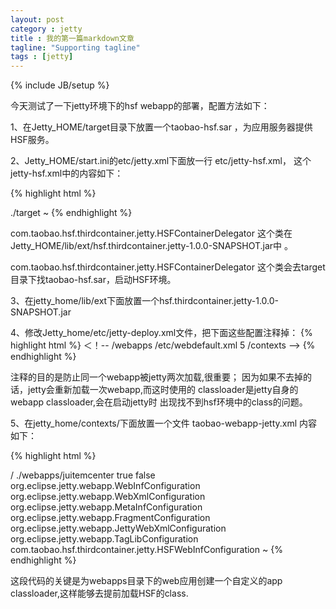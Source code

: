 ```yaml
---
layout: post
category : jetty
title : 我的第一篇markdown文章
tagline: "Supporting tagline"
tags : [jetty]
---
```

{% include JB/setup %}


今天测试了一下jetty环境下的hsf webapp的部署，配置方法如下： 

1、在Jetty_HOME/target目录下放置一个taobao-hsf.sar
，为应用服务器提供HSF服务。

2、Jetty_HOME/start.ini的etc/jetty.xml下面放一行
etc/jetty-hsf.xml，
这个jetty-hsf.xml中的内容如下： 

{% highlight html %}

<?xml version="1.0"?>
<!DOCTYPE Configure PUBLIC "-//Jetty//Configure//EN" "http://www.eclipse.org/jetty/configure.dtd">

<Configure id="Server" class="org.eclipse.jetty.server.Server">
        <Call name="addBean">
                <Arg>
                        <New class="com.taobao.hsf.thirdcontainer.jetty.HSFContainerDelegator">
                                <Arg>./target</Arg>
                        </New>
                </Arg>
        </Call>
</Configure>
~               
{% endhighlight %}
   

com.taobao.hsf.thirdcontainer.jetty.HSFContainerDelegator
这个类在Jetty_HOME/lib/ext/hsf.thirdcontainer.jetty-1.0.0-SNAPSHOT.jar中 。

com.taobao.hsf.thirdcontainer.jetty.HSFContainerDelegator
这个类会去target目录下找taobao-hsf.sar，启动HSF环境。


3、在jetty_home/lib/ext下面放置一个hsf.thirdcontainer.jetty-1.0.0-SNAPSHOT.jar

4、修改Jetty_home/etc/jetty-deploy.xml文件，把下面这些配置注释掉：
{% highlight html %}
＜！--
<Call name="addAppProvider">
            <Arg>
              <New class="org.eclipse.jetty.deploy.providers.WebAppProvider">
                <Set name="monitoredDir"><Property name="jetty.home" default="." />/webapps</Set>
                <Set name="defaultsDescriptor"><Property name="jetty.home" default="."/>/etc/webdefault.xml</Set>
                <Set name="scanInterval">5</Set>
                <Set name="contextXmlDir"><Property name="jetty.home" default="." />/contexts</Set>
              </New>
            </Arg>
          </Call>
-->
{% endhighlight %}

注释的目的是防止同一个webapp被jetty两次加载,很重要； 
因为如果不去掉的话，jetty会重新加载一次webapp,而这时使用的
classloader是jetty自身的webapp classloader,会在启动jetty时
出现找不到hsf环境中的class的问题。


5、在jetty_home/contexts/下面放置一个文件
taobao-webapp-jetty.xml
内容如下：

{% highlight html %}

<?xml version="1.0" encoding="UTF-8"?>
<!DOCTYPE Configure PUBLIC "-//Jetty//Configure//EN" "http://www.eclipse.org/jetty/configure.dtd">
<Configure id="webContext" class="org.eclipse.jetty.webapp.WebAppContext">
        <Set name="classLoader">
                <New id="hsfWebAppClassLoader" class="com.taobao.hsf.thirdcontainer.jetty.HSFWebAppClassLoader">
                        <Arg ref="webContext" />
                </New>
        </Set>
        <Set name="contextPath">/</Set>
        <Set name="war">./webapps/juitemcenter</Set>
        <Set name="extractWAR">true</Set>
        <Set name="copyWebDir">false</Set>
    <Set name="configurationClasses">
        <Array type="java.lang.String">
              <Item>org.eclipse.jetty.webapp.WebInfConfiguration</Item>
              <Item>org.eclipse.jetty.webapp.WebXmlConfiguration</Item>
              <Item>org.eclipse.jetty.webapp.MetaInfConfiguration</Item>
              <Item>org.eclipse.jetty.webapp.FragmentConfiguration</Item>
              <Item>org.eclipse.jetty.webapp.JettyWebXmlConfiguration</Item>
              <Item>org.eclipse.jetty.webapp.TagLibConfiguration</Item>
              <Item>com.taobao.hsf.thirdcontainer.jetty.HSFWebInfConfiguration</Item>
        </Array>
    </Set>
</Configure>
~                 
{% endhighlight %}      


这段代码的关键是为webapps目录下的web应用创建一个自定义的app classloader,这样能够去提前加载HSF的class. 


